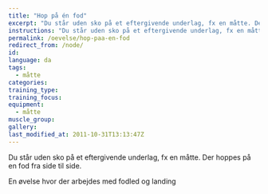 ```yaml
---
title: "Hop på én fod"
excerpt: "Du står uden sko på et eftergivende underlag, fx en måtte. Der hoppes på en fod fra side til side."
instructions: "Du står uden sko på et eftergivende underlag, fx en måtte. Der hoppes på en fod fra side til side."
permalink: /oevelse/hop-paa-en-fod
redirect_from: /node/
id: 
language: da
tags:
  - måtte
categories:
training_type: 
training_focus: 
equipment:
  - måtte
muscle_group:
gallery:
last_modified_at: 2011-10-31T13:13:47Z
---
```


 Du står uden sko på et eftergivende underlag, fx en måtte. Der hoppes på en fod fra side til side.

En øvelse hvor der arbejdes med fodled og landing
